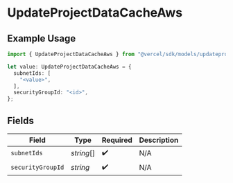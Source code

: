 # UpdateProjectDataCacheAws

## Example Usage

```typescript
import { UpdateProjectDataCacheAws } from "@vercel/sdk/models/updateprojectdatacacheop.js";

let value: UpdateProjectDataCacheAws = {
  subnetIds: [
    "<value>",
  ],
  securityGroupId: "<id>",
};
```

## Fields

| Field              | Type               | Required           | Description        |
| ------------------ | ------------------ | ------------------ | ------------------ |
| `subnetIds`        | *string*[]         | :heavy_check_mark: | N/A                |
| `securityGroupId`  | *string*           | :heavy_check_mark: | N/A                |